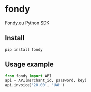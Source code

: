 # fondy

Fondy.eu Python SDK

## Install

```shell
pip install fondy
```

## Usage example

```python
from fondy import API
api = API(merchant_id, password, key)
api.invoice('20.00', 'UAH')
```
